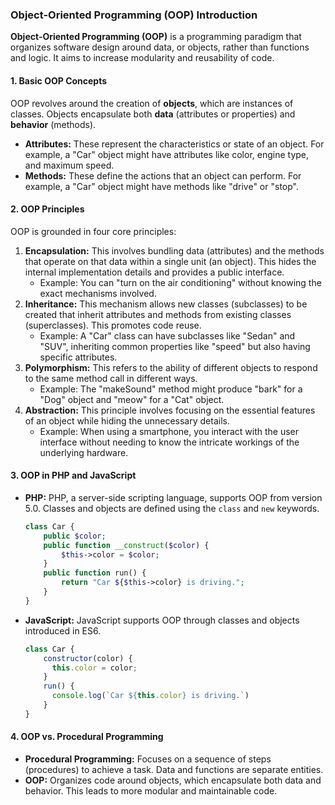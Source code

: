 ### **Object-Oriented Programming (OOP) Introduction**

**Object-Oriented Programming (OOP)** is a programming paradigm that organizes software design around data, or objects, rather than functions and logic. It aims to increase modularity and reusability of code.

#### **1. Basic OOP Concepts**

OOP revolves around the creation of **objects**, which are instances of classes. Objects encapsulate both **data** (attributes or properties) and **behavior** (methods).

-   **Attributes:** These represent the characteristics or state of an object. For example, a "Car" object might have attributes like color, engine type, and maximum speed.
-   **Methods:** These define the actions that an object can perform. For example, a "Car" object might have methods like "drive" or "stop".

#### **2. OOP Principles**

OOP is grounded in four core principles:

1.  **Encapsulation:** This involves bundling data (attributes) and the methods that operate on that data within a single unit (an object). This hides the internal implementation details and provides a public interface.
    -   Example: You can "turn on the air conditioning" without knowing the exact mechanisms involved.
2.  **Inheritance:** This mechanism allows new classes (subclasses) to be created that inherit attributes and methods from existing classes (superclasses). This promotes code reuse.
    -   Example: A "Car" class can have subclasses like "Sedan" and "SUV", inheriting common properties like "speed" but also having specific attributes.
3.  **Polymorphism:** This refers to the ability of different objects to respond to the same method call in different ways.
    -   Example: The "makeSound" method might produce "bark" for a "Dog" object and "meow" for a "Cat" object.
4.  **Abstraction:** This principle involves focusing on the essential features of an object while hiding the unnecessary details.
    -   Example: When using a smartphone, you interact with the user interface without needing to know the intricate workings of the underlying hardware.

#### **3. OOP in PHP and JavaScript**

-   **PHP:** PHP, a server-side scripting language, supports OOP from version 5.0. Classes and objects are defined using the `class` and `new` keywords.

    ```php
    class Car {
        public $color;
        public function __construct($color) {
            $this->color = $color;
        }
        public function run() {
            return "Car ${$this->color} is driving.";
        }
    }
    
    ```
    
-   **JavaScript:** JavaScript supports OOP through classes and objects introduced in ES6.

    ```javascript
    class Car {
        constructor(color) {
          this.color = color;
        }
        run() {
          console.log(`Car ${this.color} is driving.`)
        }
    }
    
    ```
    

#### **4. OOP vs. Procedural Programming**

-   **Procedural Programming:** Focuses on a sequence of steps (procedures) to achieve a task. Data and functions are separate entities.
-   **OOP:** Organizes code around objects, which encapsulate both data and behavior. This leads to more modular and maintainable code.